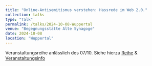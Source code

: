 ```yaml
---
title: "Online-Antisemitismus verstehen: Hassrede im Web 2.0."
collection: talks
type: "Talk"
permalink: /talks/2024-10-08-Wuppertal
venue: "Begegnungsstätte Alte Synagoge"
date: 2024-10-08
location: "Wuppertal"
---
```


Veranstaltungsreihe anlässlich des 07/10. Siehe hierzu [Reihe](https://www.alte-synagoge-wuppertal.de/veranstaltungen/veranstaltungen-details/gedenken-und-gewaertigen) & [Veranstaltungsinfo](https://www.alte-synagoge-wuppertal.de/veranstaltungen/veranstaltungen-details/online-antisemitismus-verstehen)
